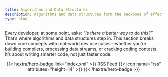 ```yaml
---
title: Algorithms and Data Structures
description: Algorithms and data structures form the backbone of effective problem-solving in software development. They help developers reason about performance, optimize code, and scale systems—from coding interviews to production services.
type: blog
---
```


Every developer, at some point, asks: _“Is there a better way to do this?”_ That’s where algorithms and data structures step in. This section breaks down core concepts with real-world dev use cases—whether you're building compilers, processing data streams, or cracking coding contests. It’s about writing smarter code, not just faster code.

<div style="text-align: center; margin-top: 1em;">
{{< hextra/hero-badge link="index.xml" >}}
  <span>RSS Feed</span>
  {{< icon name="rss" attributes="height=14" >}}
{{< /hextra/hero-badge >}}
</div>

